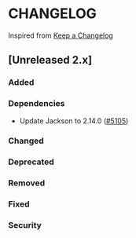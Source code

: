 # CHANGELOG
Inspired from [Keep a Changelog](https://keepachangelog.com/en/1.0.0/)

## [Unreleased 2.x]
### Added
### Dependencies
- Update Jackson to 2.14.0 ([#5105](https://github.com/opensearch-project/OpenSearch/pull/5105))

### Changed
### Deprecated
### Removed
### Fixed
### Security
